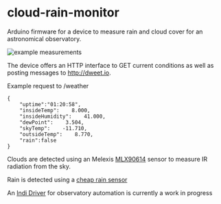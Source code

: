 # cloud-rain-monitor

Arduino firmware for a device to measure rain and cloud cover for an astronomical observatory.

![example measurements](https://github.com/dokeeffe/cloud-rain-monitor/d3-graph/example.png "Example measurements")


The device offers an HTTP interface to GET current conditions as well as posting messages to http://dweet.io.

Example request to /weather
```
{
	"uptime":"01:20:58",
	"insideTemp":    8.000,
	"insideHumidity":    41.000,
	"dewPoint":    3.504,
	"skyTemp":    -11.710,
	"outsideTemp":    8.770,
	"rain":false
}
```

Clouds are detected using an Melexis [MLX90614](http://www.melexis.com/Infrared-Thermometer-Sensors/Infrared-Thermometer-Sensors/MLX90614-615.aspx) sensor to measure IR radiation from the sky. 

Rain is detected using a [cheap rain sensor](http://www.dx.com/p/cg05sz-063-rain-sensor-for-arduino-black-silver-works-with-official-arduino-boards-266534#.VmdKgt_hBE4) 

An [Indi Driver](http://www.indilib.org/devices/weather-stations.html) for observatory automation is currently a work in progress
